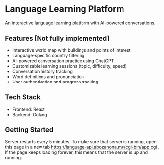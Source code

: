 # Language Learning Platform

An interactive language learning platform with AI-powered conversations.

## Features [Not fully implemented]
- Interactive world map with buildings and points of interest
- Language-specific country filtering
- AI-powered conversation practice using ChatGPT
- Customizable learning sessions (topic, difficulty, speed)
- Conversation history tracking
- Word definitions and pronunciation
- User authentication and progress tracking

## Tech Stack
- Frontend: React
- Backend: Golang

## Getting Started

Server restarts every 5 minutes. To make sure that server is running, open this page in a new tab https://language-api.abozanona.me/cgi-bin/app.cgi . If the page keeps loading forever, this means that the server is up and running.